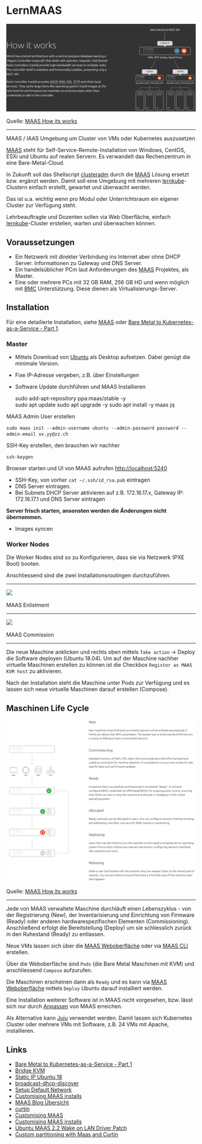 LernMAAS
========

![](images/howitworks.png)

Quelle: [MAAS How its works](https://maas.io/how-it-works)

- - - 

MAAS / IAAS Umgebung um Cluster von VMs oder Kubernetes auszusetzen

[MAAS](https://maas.io/how-it-works) steht für Self-Service-Remote-Installation von Windows, CentOS, ESXi und Ubuntu auf realen Servern. Es verwandelt das Rechenzentrum in eine Bare-Metal-Cloud.

In Zukunft soll das Shellscript [clusteradm](https://github.com/mc-b/lernkube/blob/master/clusteradm.md) durch die [MAAS](https://maas.io/) Lösung ersetzt bzw. ergänzt werden. Damit soll eine Umgebung mit mehreren [lernkube](https://github.com/mc-b/lernkube)-Clustern einfach erstellt, gewartet und überwacht werden.

Das ist u.a. wichtig wenn pro Modul oder Unterrichtsraum ein eigener Cluster zur Verfügung steht. 

Lehrbeauftragte und Dozenten sollen via Web Oberfläche, einfach [lernkube](https://github.com/mc-b/lernkube)-Cluster erstellen, warten und überwachen können.

Voraussetzungen
---------------

* Ein Netzwerk mit direkter Verbindung ins Internet aber ohne DHCP Server. Informationen zu Gateway und DNS Server.
* Ein handelsüblicher PCm laut Anforderungen des [MAAS](https://maas.io/docs/maas-requirements) Projektes, als Master.
* Eine oder mehrere PCs mit 32 GB RAM, 256 GB HD und wenn möglich mit [BMC](https://de.wikipedia.org/wiki/Baseboard_Management_Controller) Unterstützung. Diese dienen als Virtualisierungs-Server.

Installation
------------

Für eine detailierte Installation, siehe [MAAS](MAAS.md) oder [Bare Metal to Kubernetes-as-a-Service - Part 1](https://www.2stacks.net/blog/bare-metal-to-kubernetes-part-1/).

### Master
 
* Mittels Download von [Ubuntu](https://ubuntu.com/download/desktop) als Desktop aufsetzen. Dabei genügt die minimale Version.
* Fixe IP-Adresse vergeben, z.B. über Einstellungen
* Software Update durchführen und MAAS Installieren

    sudo add-apt-repository ppa:maas/stable -y  
    sudo apt update
    sudo apt upgrade -y
    sudo apt install -y maas jq 
    
MAAS Admin User erstellen 

    sudo maas init --admin-username ubuntu --admin-password password --admin-email xx.yy@zz.ch
    
SSH-Key erstellen, den brauchen wir nachher

    ssh-keygen    

Browser starten und UI von MAAS aufrufen [http://localhost:5240](http://localhost:5240)

* SSH-Key, von vorher `cat ~/.ssh/id_rsa.pub`  eintragen
* DNS Server eintragen. 
* Bei Subnets DHCP Server aktivieren auf z.B. 172.16.17.x, Gateway IP: 172.16.17.1 und DNS Server eintragen

**Server frisch starten, ansonsten werden die Änderungen nicht übernommen.**

* Images syncen    

### Worker Nodes   

Die Worker Nodes sind so zu Konfigurieren, dass sie via Netzwerk (PXE Boot) booten.

Anschliessend sind die zwei Installationsroutingen durchzuführen. 

- - -

[![](https://img.youtube.com/vi/jj1M-YyCgD4/0.jpg)](https://www.youtube.com/watch?v=jj1M-YyCgD4)

MAAS Enlistment 

---

[![](https://img.youtube.com/vi/k-9VHZg_qoo/0.jpg)](https://www.youtube.com/watch?v=k-9VHZg_qoo)

MAAS Commission 

- - -

Die neue Maschine anklicken und rechts oben mittels `Take action` -> Deploy die Software deployen (Ubuntu 18.04). Um auf der Maschine nachher virtuelle Maschinen erstellen zu können ist die Checkbox `Register as MAAS KVM host` zu aktivieren.

Nach der Installation steht die Maschine unter Pods zur Verfügung und es lassen sich neue virtuelle Maschinen darauf erstellen (Compose).

Maschinen Life Cycle
--------------------

![](images/lifecycle.png)

Quelle: [MAAS How its works](https://maas.io/how-it-works)

- - -

Jede von MAAS verwaltete Maschine durchläuft einen Lebenszyklus - von der Registrierung (New), der Inventarisierung und Einrichtung von Firmware (Ready) oder anderen hardwarespezifischen Elementen (Commissioning). Anschließend erfolgt die Bereitstellung (Deploy) um sie schliesslich zurück in den Ruhestand (Ready) zu entlassen.

Neue VMs lassen sich über die [MAAS Weboberfläche](http://localhost:5240) oder via [MAAS CLI](MAAS.md#maas-cli) erstellen.

Über die Weboberfläche sind `Pods` (die Bare Metal Maschinen mit KVM) und anschliessend `Compose` aufzurufen.

Die Maschinen erscheinen dann als `Ready` und es kann via [MAAS Weboberfläche](http://localhost:5240) mittels `Deploy` Ubuntu darauf installiert werden. 

Eine Installation weiterer Software ist in MAAS nicht vorgesehen, bzw. lässt sich nur durch [Anpassen](MAAS.md#customising) von MAAS erreichen.

Als Alternative kann [Juju](Juju.md) verwendet werden. Damit lassen sich Kubernetes Cluster oder mehrere VMs mit Software, z.B. 24 VMs mit Apache, installieren.
    
## Links

* [Bare Metal to Kubernetes-as-a-Service - Part 1](https://www.2stacks.net/blog/bare-metal-to-kubernetes-part-1/)
* [Bridge KVM](https://askubuntu.com/questions/1054350/netplan-bridge-for-kvm-on-ubuntu-server-18-04-with-static-ips)
* [Static IP Ubuntu 18](https://linuxconfig.org/how-to-configure-static-ip-address-on-ubuntu-18-04-bionic-beaver-linux)
* [broadcast-dhcp-discover](https://nmap.org/nsedoc/scripts/broadcast-dhcp-discover.html)
* [Setup Default Network](http://blog.programster.org/kvm-missing-default-network)
* [Customising MAAS installs](https://ubuntu.com/blog/customising-maas-installs)
* [MAAS Blog Übersicht](https://ubuntu.com/blog/tag/maas)
* [curtin](https://maas.io/docs/custom-node-setup-preseed) 
* [Customising MAAS](https://ubuntu.com/blog/customising-maas-installs)
* [Customising MAAS installs](http://mattjarvis.org.uk/post/customising-maas/)
* [Ubuntu MAAS 2.2 Wake on LAN Driver Patch](https://github.com/yosefrow/MAAS-WoL-driver)
* [Custom partitioning with Maas and Curtin](http://caribou.kamikamamak.com/2015/06/26/custom-partitioning-with-maas-and-curtin-2/)
